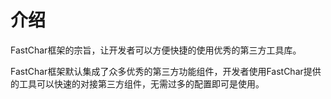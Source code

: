 # 介绍
FastChar框架的宗旨，让开发者可以方便快捷的使用优秀的第三方工具库。

FastChar框架默认集成了众多优秀的第三方功能组件，开发者使用FastChar提供的工具可以快速的对接第三方组件，无需过多的配置即可是使用。